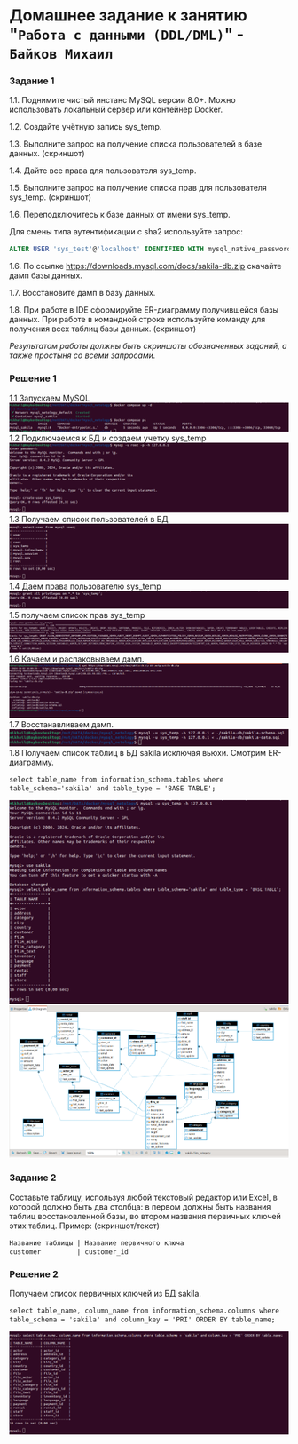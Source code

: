 # Домашнее задание к занятию "`Работа с данными (DDL/DML)`" - `Байков Михаил`

### Задание 1
1.1. Поднимите чистый инстанс MySQL версии 8.0+. Можно использовать локальный сервер или контейнер Docker.

1.2. Создайте учётную запись sys_temp. 

1.3. Выполните запрос на получение списка пользователей в базе данных. (скриншот)

1.4. Дайте все права для пользователя sys_temp. 

1.5. Выполните запрос на получение списка прав для пользователя sys_temp. (скриншот)

1.6. Переподключитесь к базе данных от имени sys_temp.

Для смены типа аутентификации с sha2 используйте запрос: 
```sql
ALTER USER 'sys_test'@'localhost' IDENTIFIED WITH mysql_native_password BY 'password';
```
1.6. По ссылке https://downloads.mysql.com/docs/sakila-db.zip скачайте дамп базы данных.

1.7. Восстановите дамп в базу данных.

1.8. При работе в IDE сформируйте ER-диаграмму получившейся базы данных. При работе в командной строке используйте команду для получения всех таблиц базы данных. (скриншот)

*Результатом работы должны быть скриншоты обозначенных заданий, а также простыня со всеми запросами.*

### Решение 1
1.1 Запускаем MySQL
![start MySQL](img/01.png)
1.2 Подключаемся к БД и создаем учетку sys_temp
![Список пользователей](img/02.png)
1.3 Получаем список пользователей в БД
![Список пользователей](img/03.png)
1.4 Даем права пользователю sys_temp
![Права sys_temp](img/04.png)
1.5 получаем список прав sys_temp 
![Права sys_temp](img/05.png)
1.6 Качаем и распаковываем дамп.
![Качаем дамп](img/06.png)
1.7 Восстанавливаем дамп.
![Грузим дамп](img/07.png)
1.8 Получаем список таблиц в БД sakila исключая вьюхи. Смотрим ER-диаграмму.
```
select table_name from information_schema.tables where table_schema='sakila' and table_type = 'BASE TABLE';
```
![Список таблиц CLI](img/08.png)
![ER-диаграмма](img/10.png)


### Задание 2
Составьте таблицу, используя любой текстовый редактор или Excel, в которой должно быть два столбца: в первом должны быть названия таблиц восстановленной базы, во втором названия первичных ключей этих таблиц. Пример: (скриншот/текст)
```
Название таблицы | Название первичного ключа
customer         | customer_id
```

### Решение 2
Получаем список первичных ключей из БД sakila.
```
select table_name, column_name from information_schema.columns where table_schema = 'sakila' and column_key = 'PRI' ORDER BY table_name;
```
![Права sys_temp](img/11.png)
